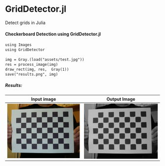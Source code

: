 # GridDetector.jl
Detect grids in Julia

#### Checkerboard Detection using GridDetector.jl
```
using Images
using GridDetector

img = Gray.(load("assets/test.jpg"))
res = process_image(img)
draw_rect(img, res,  Gray(1))
save("results.png", img)
```

##### Results:
| Input image     | Output Image |
| ----------- | ----------- |
| ![](docs/src/assets/test.jpg) | ![](docs/src/assets/results.png) |